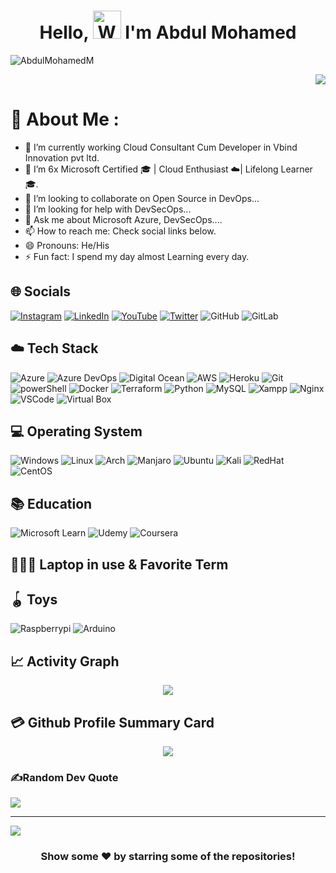<h1 align="center"> Hello, <img src="https://raw.githubusercontent.com/nixin72/nixin72/master/wave.gif" 
         alt="Waving hand animated gif"
         height="45"
         width="45" /> I'm Abdul Mohamed</h1>

<p align="left"> <img src="https://komarev.com/ghpvc/?username=AbdulMohamedM&label=Views&color=blue&style=plastic&style=for-the-badge" alt="AbdulMohamedM" /> </p>
<p align="right"> <img src="https://hits.seeyoufarm.com/api/count/incr/badge.svg?url=https%3A%2F%2Fgithub.com%2F{AbdulMohamedM}1212%2Fhit-counter" /> </p>

# 💫 About Me :

- 🔭 I’m currently working Cloud Consultant Cum Developer in Vbind Innovation pvt ltd.
- 🌱 I’m 6x Microsoft Certified 🎓 | Cloud Enthusiast ☁️| Lifelong Learner 🎓.
- 👯 I’m looking to collaborate on Open Source in DevOps...
- 🤔 I’m looking for help with DevSecOps...
- 💬 Ask me about Microsoft Azure, DevSecOps....
- 📫 How to reach me: Check social links below.
- 😄 Pronouns: He/His
- ⚡ Fun fact: I spend my day almost Learning every day.

## 🌐 Socials
[![Instagram](https://img.shields.io/badge/Instagram-E4405F?style=for-the-badge&logo=instagram&logoColor=white)](https://www.instagram.com/its_abdulmohamed/) [![LinkedIn](https://img.shields.io/badge/LinkedIn-0077B5?style=for-the-badge&logo=linkedin&logoColor=white)](https://www.linkedin.com/in/abdulmohamedm/)  [![YouTube](https://img.shields.io/badge/YouTube-FF0000?style=for-the-badge&logo=youtube&logoColor=white)](https://youtube.com/c/AbdulMohamedM) [![Twitter](https://img.shields.io/twitter/follow/abdulmohamedm?logo=Twitter&style=for-the-badge)](https://twitter.com/abdulmohamedm)  ![GitHub](https://img.shields.io/badge/GitHub-100000?style=for-the-badge&logo=github&logoColor=white)
	![GitLab](https://img.shields.io/badge/GitLab-330F63?style=for-the-badge&logo=gitlab&logoColor=white)

## ☁️ Tech Stack
![Azure](https://img.shields.io/badge/microsoft%20azure-0089D6?style=for-the-badge&logo=microsoft-azure&logoColor=white)  ![Azure DevOps](https://img.shields.io/badge/Azure_DevOps-0078D7?style=for-the-badge&logo=azure-devops&logoColor=white) ![Digital Ocean](https://img.shields.io/badge/Digital_Ocean-0080FF?style=for-the-badge&logo=DigitalOcean&logoColor=white) ![AWS](https://img.shields.io/badge/AWS-%23FF9900.svg?style=for-the-badge&logo=amazon-aws&logoColor=white) ![Heroku](https://img.shields.io/badge/heroku-%23430098.svg?style=for-the-badge&logo=heroku&logoColor=white) ![Git](https://img.shields.io/badge/GIT-E44C30?style=for-the-badge&logo=git&logoColor=white) ![powerShell](https://img.shields.io/badge/powershell-5391FE?style=for-the-badge&logo=powershell&logoColor=white) ![Docker](https://img.shields.io/badge/docker-%230db7ed.svg?style=for-the-badge&logo=docker&logoColor=white)  ![Terraform](https://img.shields.io/badge/terraform-%235835CC.svg?style=for-the-badge&logo=terraform&logoColor=white)  ![Python](https://img.shields.io/badge/python-3670A0?style=for-the-badge&logo=python&logoColor=ffdd54) ![MySQL](https://img.shields.io/badge/mysql-%2300f.svg?style=for-the-badge&logo=mysql&logoColor=white) ![Xampp](https://img.shields.io/badge/Xampp-F37623?style=for-the-badge&logo=xampp&logoColor=white)  ![Nginx](https://img.shields.io/badge/Nginx-009639?style=for-the-badge&logo=nginx&logoColor=white)  ![VSCode](https://img.shields.io/badge/VSCode-0078D4?style=for-the-badge&logo=visual%20studio%20code&logoColor=white)  ![Virtual Box](https://img.shields.io/badge/VirtualBox-21416b?style=for-the-badge&logo=VirtualBox&logoColor=white)

## 💻 Operating System
![Windows](https://img.shields.io/badge/Windows-0078D6?style=for-the-badge&logo=windows&logoColor=white) ![Linux](https://img.shields.io/badge/Linux-FCC624?style=for-the-badge&logo=linux&logoColor=black) ![Arch](https://img.shields.io/badge/Arch_Linux-1793D1?style=for-the-badge&logo=arch-linux&logoColor=white) ![Manjaro](https://img.shields.io/badge/manjaro-35BF5C?style=for-the-badge&logo=manjaro&logoColor=white)  ![Ubuntu](https://img.shields.io/badge/Ubuntu-E95420?style=for-the-badge&logo=ubuntu&logoColor=white) ![Kali](https://img.shields.io/badge/Kali_Linux-557C94?style=for-the-badge&logo=kali-linux&logoColor=white)  ![RedHat](https://img.shields.io/badge/Red%20Hat-EE0000?style=for-the-badge&logo=redhat&logoColor=white) ![CentOS](https://img.shields.io/badge/Cent%20OS-262577?style=for-the-badge&logo=CentOS&logoColor=white) 

## 📚 Education
![Microsoft Learn](https://img.shields.io/badge/Microsoft-666666?style=for-the-badge&logo=microsoft&logoColor=white)  ![Udemy](https://img.shields.io/badge/Udemy-EC5252?style=for-the-badge&logo=Udemy&logoColor=white)  ![Coursera](https://img.shields.io/badge/Coursera-0056D2?style=for-the-badge&logo=Coursera&logoColor=white)
## 👨🏻‍💻 Laptop in use & Favorite Term

## 🪀 Toys
![Raspberrypi](https://img.shields.io/badge/Raspberry%20Pi-A22846?style=for-the-badge&logo=Raspberry%20Pi&logoColor=white)  ![Arduino](https://img.shields.io/badge/Arduino-00979D?style=for-the-badge&logo=Arduino&logoColor=white)

## 📈 Activity Graph
<p align="center">
	<img src="https://activity-graph.herokuapp.com/graph?username=abdulmohamedm&theme=minimal"/>
</p>

## 💳 Github Profile Summary Card
<p align="center">
  <img src="https://github-profile-summary-cards.vercel.app/api/cards/profile-details?username=abdulmohamedm&theme=vue"/>
</p>


### ✍️Random Dev Quote
![](https://quotes-github-readme.vercel.app/api?type=horizontal&theme=vue)

---
[![](https://visitcount.itsvg.in/api?id=abdulmohamedm&icon=0&color=1)](https://visitcount.itsvg.in)


<div align="center">

### Show some ❤️ by starring some of the repositories!

</div>
